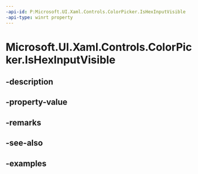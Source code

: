 ```yaml
---
-api-id: P:Microsoft.UI.Xaml.Controls.ColorPicker.IsHexInputVisible
-api-type: winrt property
---
```


<!-- Property syntax.
public bool IsHexInputVisible { get;  set; }
-->

# Microsoft.UI.Xaml.Controls.ColorPicker.IsHexInputVisible

## -description

## -property-value

## -remarks

## -see-also

## -examples

